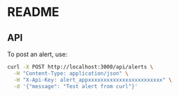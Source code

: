 # README

## API
To post an alert, use:

```bash
curl -X POST http://localhost:3000/api/alerts \
  -H "Content-Type: application/json" \
  -H "X-Api-Key: alert_appxxxxxxxxxxxxxxxxxxxxxxxx" \
  -d '{"message": "Test alert from curl"}'
```
